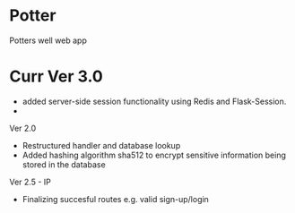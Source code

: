 # Potter
Potters well web app

# Curr Ver 3.0
- added server-side session functionality using Redis and Flask-Session.
- 
 
 Ver 2.0 
- Restructured handler and database lookup 
- Added hashing algorithm sha512 to encrypt sensitive information being stored in the database

Ver 2.5 - IP
- Finalizing succesful routes e.g. valid sign-up/login
